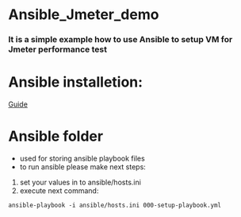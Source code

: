 # Ansible_Jmeter_demo

### It is a simple example how to use Ansible to setup VM for Jmeter performance test

# Ansible installetion:
[Guide](https://docs.ansible.com/ansible/latest/installation_guide/index.html)

# Ansible folder 
- used for storing ansible playbook files 
- to run ansible please make next steps:
1. set your values in to ansible/hosts.ini
2. execute next command:
```
ansible-playbook -i ansible/hosts.ini 000-setup-playbook.yml
```
